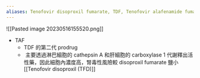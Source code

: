 ```yaml
---
aliases: Tenofovir disoproxil fumarate, TDF, Tenofovir alafenamide fumarate, TAF, Vemlidy
---
```

![[Pasted image 20230516155520.png]]
- TAF
	- TDF 的第二代 prodrug
	-  主要透過淋巴細胞的 cathepsin A 和肝細胞的 carboxylase 1 代謝釋出活性藥，因此細胞內濃度高，腎毒性風險較 disoproxil fumarate 鹽小
[[Tenofovir disoproxil (TFD)]] 
